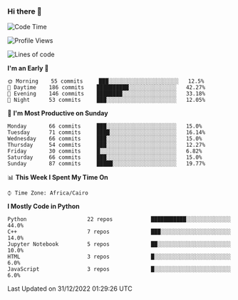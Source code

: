 ### Hi there 👋

<!--
**AMR-KELEG/AMR-KELEG** is a ✨ _special_ ✨ repository because its `README.md` (this file) appears on your GitHub profile.

Here are some ideas to get you started:

- 🔭 I’m currently working on ...
- 🌱 I’m currently learning ...
- 👯 I’m looking to collaborate on ...
- 🤔 I’m looking for help with ...
- 💬 Ask me about ...
- 📫 How to reach me: ...
- 😄 Pronouns: ...
- ⚡ Fun fact: ...
-->

<!--START_SECTION:waka-->
![Code Time](http://img.shields.io/badge/Code%20Time-0%20secs-blue)

![Profile Views](http://img.shields.io/badge/Profile%20Views-1-blue)

![Lines of code](https://img.shields.io/badge/From%20Hello%20World%20I%27ve%20Written-2%20Million%20lines%20of%20code-blue)

**I'm an Early 🐤** 

```text
🌞 Morning    55 commits     ███░░░░░░░░░░░░░░░░░░░░░░   12.5% 
🌆 Daytime    186 commits    ██████████░░░░░░░░░░░░░░░   42.27% 
🌃 Evening    146 commits    ████████░░░░░░░░░░░░░░░░░   33.18% 
🌙 Night      53 commits     ███░░░░░░░░░░░░░░░░░░░░░░   12.05%

```
📅 **I'm Most Productive on Sunday** 

```text
Monday       66 commits     ███░░░░░░░░░░░░░░░░░░░░░░   15.0% 
Tuesday      71 commits     ████░░░░░░░░░░░░░░░░░░░░░   16.14% 
Wednesday    66 commits     ███░░░░░░░░░░░░░░░░░░░░░░   15.0% 
Thursday     54 commits     ███░░░░░░░░░░░░░░░░░░░░░░   12.27% 
Friday       30 commits     █░░░░░░░░░░░░░░░░░░░░░░░░   6.82% 
Saturday     66 commits     ███░░░░░░░░░░░░░░░░░░░░░░   15.0% 
Sunday       87 commits     █████░░░░░░░░░░░░░░░░░░░░   19.77%

```


📊 **This Week I Spent My Time On** 

```text
⌚︎ Time Zone: Africa/Cairo

```

**I Mostly Code in Python** 

```text
Python                   22 repos            ███████████░░░░░░░░░░░░░░   44.0% 
C++                      7 repos             ███░░░░░░░░░░░░░░░░░░░░░░   14.0% 
Jupyter Notebook         5 repos             ██░░░░░░░░░░░░░░░░░░░░░░░   10.0% 
HTML                     3 repos             █░░░░░░░░░░░░░░░░░░░░░░░░   6.0% 
JavaScript               3 repos             █░░░░░░░░░░░░░░░░░░░░░░░░   6.0%

```



 Last Updated on 31/12/2022 01:29:26 UTC
<!--END_SECTION:waka-->
